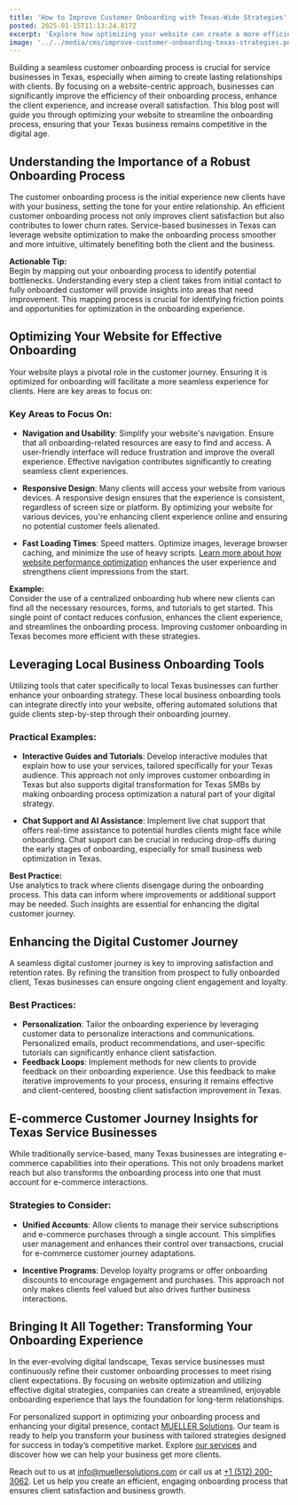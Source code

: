 ```yaml
---
title: 'How to Improve Customer Onboarding with Texas-Wide Strategies'
posted: 2025-01-15T11:13:24.817Z
excerpt: 'Explore how optimizing your website can create a more efficient customer onboarding process for Texas service businesses, enhancing client experience and satisfaction.'
image: '../../media/cms/improve-customer-onboarding-texas-strategies.png'
---
```


Building a seamless customer onboarding process is crucial for service businesses in Texas, especially when aiming to create lasting relationships with clients. By focusing on a website-centric approach, businesses can significantly improve the efficiency of their onboarding process, enhance the client experience, and increase overall satisfaction. This blog post will guide you through optimizing your website to streamline the onboarding process, ensuring that your Texas business remains competitive in the digital age.

## Understanding the Importance of a Robust Onboarding Process

The customer onboarding process is the initial experience new clients have with your business, setting the tone for your entire relationship. An efficient customer onboarding process not only improves client satisfaction but also contributes to lower churn rates. Service-based businesses in Texas can leverage website optimization to make the onboarding process smoother and more intuitive, ultimately benefiting both the client and the business.

**Actionable Tip:**  
Begin by mapping out your onboarding process to identify potential bottlenecks. Understanding every step a client takes from initial contact to fully onboarded customer will provide insights into areas that need improvement. This mapping process is crucial for identifying friction points and opportunities for optimization in the onboarding experience.

## Optimizing Your Website for Effective Onboarding

Your website plays a pivotal role in the customer journey. Ensuring it is optimized for onboarding will facilitate a more seamless experience for clients. Here are key areas to focus on:

### Key Areas to Focus On:

- **Navigation and Usability**: Simplify your website's navigation. Ensure that all onboarding-related resources are easy to find and access. A user-friendly interface will reduce frustration and improve the overall experience. Effective navigation contributes significantly to creating seamless client experiences.

- **Responsive Design**: Many clients will access your website from various devices. A responsive design ensures that the experience is consistent, regardless of screen size or platform. By optimizing your website for various devices, you're enhancing client experience online and ensuring no potential customer feels alienated.

- **Fast Loading Times**: Speed matters. Optimize images, leverage browser caching, and minimize the use of heavy scripts. [Learn more about how website performance optimization](https://mueller-solutions.dev/services/performance-optimization) enhances the user experience and strengthens client impressions from the start.

**Example:**  
Consider the use of a centralized onboarding hub where new clients can find all the necessary resources, forms, and tutorials to get started. This single point of contact reduces confusion, enhances the client experience, and streamlines the onboarding process. Improving customer onboarding in Texas becomes more efficient with these strategies.

## Leveraging Local Business Onboarding Tools

Utilizing tools that cater specifically to local Texas businesses can further enhance your onboarding strategy. These local business onboarding tools can integrate directly into your website, offering automated solutions that guide clients step-by-step through their onboarding journey.

### Practical Examples:

- **Interactive Guides and Tutorials**: Develop interactive modules that explain how to use your services, tailored specifically for your Texas audience. This approach not only improves customer onboarding in Texas but also supports digital transformation for Texas SMBs by making onboarding process optimization a natural part of your digital strategy.

- **Chat Support and AI Assistance**: Implement live chat support that offers real-time assistance to potential hurdles clients might face while onboarding. Chat support can be crucial in reducing drop-offs during the early stages of onboarding, especially for small business web optimization in Texas.

**Best Practice:**  
Use analytics to track where clients disengage during the onboarding process. This data can inform where improvements or additional support may be needed. Such insights are essential for enhancing the digital customer journey.

## Enhancing the Digital Customer Journey

A seamless digital customer journey is key to improving satisfaction and retention rates. By refining the transition from prospect to fully onboarded client, Texas businesses can ensure ongoing client engagement and loyalty.

### Best Practices:

- **Personalization**: Tailor the onboarding experience by leveraging customer data to personalize interactions and communications. Personalized emails, product recommendations, and user-specific tutorials can significantly enhance client satisfaction.
- **Feedback Loops**: Implement methods for new clients to provide feedback on their onboarding experience. Use this feedback to make iterative improvements to your process, ensuring it remains effective and client-centered, boosting client satisfaction improvement in Texas.

## E-commerce Customer Journey Insights for Texas Service Businesses

While traditionally service-based, many Texas businesses are integrating e-commerce capabilities into their operations. This not only broadens market reach but also transforms the onboarding process into one that must account for e-commerce interactions.

### Strategies to Consider:

- **Unified Accounts**: Allow clients to manage their service subscriptions and e-commerce purchases through a single account. This simplifies user management and enhances their control over transactions, crucial for e-commerce customer journey adaptations.

- **Incentive Programs**: Develop loyalty programs or offer onboarding discounts to encourage engagement and purchases. This approach not only makes clients feel valued but also drives further business interactions.

## Bringing It All Together: Transforming Your Onboarding Experience

In the ever-evolving digital landscape, Texas service businesses must continuously refine their customer onboarding processes to meet rising client expectations. By focusing on website optimization and utilizing effective digital strategies, companies can create a streamlined, enjoyable onboarding experience that lays the foundation for long-term relationships.

For personalized support in optimizing your onboarding process and enhancing your digital presence, contact [MUELLER Solutions](https://mueller-solutions.dev/contact). Our team is ready to help you transform your business with tailored strategies designed for success in today’s competitive market. Explore [our services](https://mueller-solutions.dev/services) and discover how we can help your business get more clients.

Reach out to us at [info@muellersolutions.com](mailto:info@muellersolutions.com) or call us at [+1 (512) 200-3062](tel:+15122003062). Let us help you create an efficient, engaging onboarding process that ensures client satisfaction and business growth.
